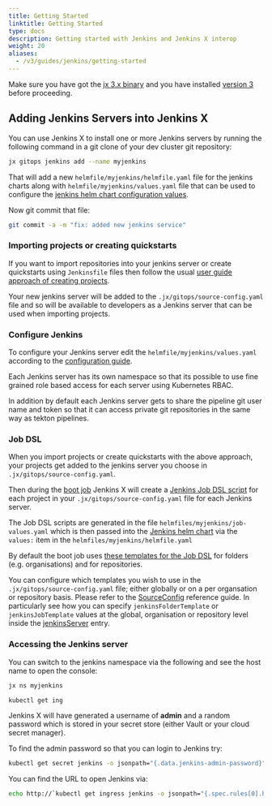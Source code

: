 ```yaml
---
title: Getting Started 
linktitle: Getting Started
type: docs
description: Getting started with Jenkins and Jenkins X interop
weight: 20
aliases:
  - /v3/guides/jenkins/getting-started
---
```



Make sure you have got the [jx 3.x binary](/v3/guides/jx3/) and you have installed [version 3](/v3/admin/platform/) before proceeding.

## Adding Jenkins Servers into Jenkins X

You can use Jenkins X to install one or more Jenkins servers by running the following command in a git clone of your dev cluster git repository:

```bash
jx gitops jenkins add --name myjenkins
```

That will add a new `helmfile/myjenkins/helmfile.yaml` file for the jenkins charts along with `helmfile/myjenkins/values.yaml` file that can be used to configure the [jenkins helm chart configuration values](https://github.com/jenkinsci/helm-charts/blob/main/charts/jenkins/VALUES_SUMMARY.md).

Now git commit that file:

```bash
git commit -a -m "fix: added new jenkins service"
```

### Importing projects or creating quickstarts

If you want to import repositories into your jenkins server or create quickstarts using `Jenkinsfile` files then follow the usual [user guide approach of creating projects](/v3/develop/create-project/).

Your new jenkins server will be added to the `.jx/gitops/source-config.yaml` file and so will be available to developers as a Jenkins server that can be used when importing projects.

### Configure Jenkins

To configure your Jenkins server edit the `helmfile/myjenkins/values.yaml` according to the [configuration guide](https://github.com/jenkinsci/helm-charts/blob/main/charts/jenkins/VALUES_SUMMARY.md).

Each Jenkins server has its own namespace so that its possible to use fine grained role based access for each server using Kubernetes RBAC.

In addition by default each Jenkins server gets to share the pipeline git user name and token so that it can access private git repositories in the same way as tekton pipelines.

### Job DSL

When you import projects or create quickstarts with the above approach, your projects get added to the jenkins server you choose in  `.jx/gitops/source-config.yaml`.

Then during the [boot job](/v3/about/how-it-works/#boot-job) Jenkins X will create a [Jenkins Job DSL script](https://plugins.jenkins.io/job-dsl/) for each project in your `.jx/gitops/source-config.yaml` file for each Jenkins server.

The Job DSL scripts are generated in the file `helmfiles/myjenkins/job-values.yaml` which is then passed into the [Jenkins helm chart](https://github.com/jenkinsci/helm-charts) via the `values:` item in the `helmfiles/myjenkins/helmfile.yaml`

By default the boot job uses [these templates for the Job DSL](https://github.com/jenkins-x/jx3-versions/tree/master/jenkins/templates) for folders (e.g. organisations) and for repositories.

You can configure which templates you wish to use in the `.jx/gitops/source-config.yaml` file; either globally or on a per organsation or repository basis. Please refer to the [SourceConfig](https://github.com/jenkins-x/jx-gitops/blob/master/docs/config.md#gitops.jenkins-x.io/v1alpha1.SourceConfig) reference guide. In particularly see how you can specify `jenkinsFolderTemplate` or `jenkinsJobTemplate` values at the global, organisation or repository level inside the [jenkinsServer](https://github.com/jenkins-x/jx-gitops/blob/master/docs/config.md#gitops.jenkins-x.io/v1alpha1.JenkinsServer) entry.

### Accessing the Jenkins server

You can switch to the jenkins namespace via the following and see the host name to open the console:

```bash
jx ns myjenkins

kubectl get ing
```

Jenkins X will have generated a username of **admin** and a random password which is stored in your secret store (either Vault or your cloud secret manager).

To find the admin password so that you can login to Jenkins try:

```bash
kubectl get secret jenkins -o jsonpath="{.data.jenkins-admin-password}" | base64 --decode
```

You can find the URL to open Jenkins via:

```bash
echo http://`kubectl get ingress jenkins -o jsonpath="{.spec.rules[0].host}"`
```
